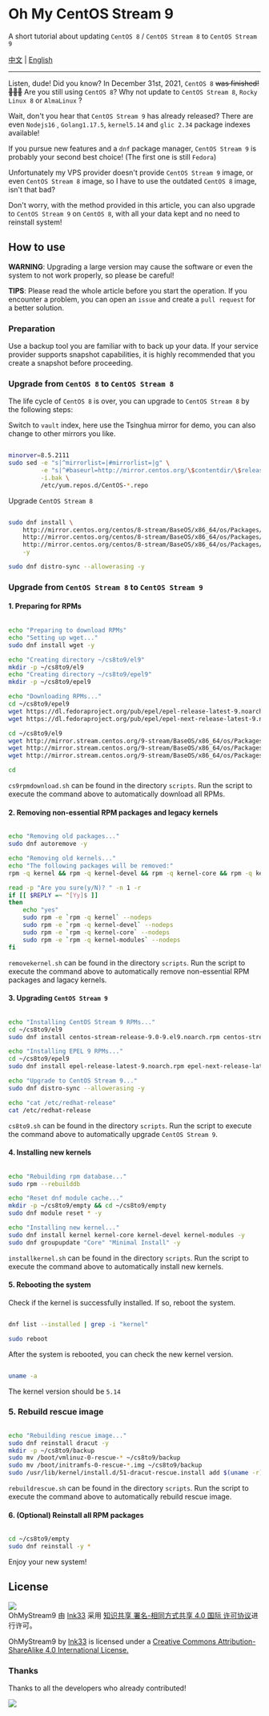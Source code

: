 # Oh My CentOS Stream 9

A short tutorial about updating `CentOS 8` / `CentOS Stream 8` to `CentOS Stream 9`

[中文](README.md) | [English](README_EN.md)

---

Listen, dude! Did you know? In December 31st, 2021, `CentOS 8` ~~was finished! 🎉🎉🎉~~
Are you still using `CentOS 8`? Why not update to `CentOS Stream 8`, `Rocky Linux 8` or `AlmaLinux` ?

Wait, don't you hear that `CentOS Stream 9` has already released? There are even `Nodejs16` , `Golang1.17.5`, `kernel5.14` and `glic 2.34` package indexes available!

If you pursue new features and a `dnf` package manager, `CentOS Stream 9` is probably your second best choice! (The first one is still `Fedora`)

Unfortunately my VPS provider doesn't provide `CentOS Stream 9` image, or even `CentOS Stream 8` image, so I have to use the outdated `CentOS 8` image, isn't that bad?  

Don't worry, with the method provided in this article, you can also upgrade to `CentOS Stream 9` on `CentOS 8`, with all your data kept and no need to reinstall system!

## How to use

**WARNING**: Upgrading a large version may cause the software or even the system to not work properly, so please be careful!  

**TIPS**: Please read the whole article before you start the operation. If you encounter a problem, you can open an `issue` and create a `pull request` for a better solution.

### Preparation

Use a backup tool you are familiar with to back up your data. If your service provider supports snapshot capabilities, it is highly recommended that you create a snapshot before proceeding.

### Upgrade from `CentOS 8` to `CentOS Stream 8`

The life cycle of `CentOS 8` is over, you can upgrade to `CentOS Stream 8` by the following steps:

Switch to `vault` index, here use the Tsinghua mirror for demo, you can also change to other mirrors you like.

``` sh

minorver=8.5.2111
sudo sed -e "s|^mirrorlist=|#mirrorlist=|g" \
         -e "s|^#baseurl=http://mirror.centos.org/\$contentdir/\$releasever|baseurl=https://mirrors.tuna.tsinghua.edu.cn/centos-vault/$minorver|g" \
         -i.bak \
         /etc/yum.repos.d/CentOS-*.repo

```

Upgrade `CentOS Stream 8`

``` sh

sudo dnf install \
    http://mirror.centos.org/centos/8-stream/BaseOS/x86_64/os/Packages/centos-stream-repos-8-4.el8.noarch.rpm \
    http://mirror.centos.org/centos/8-stream/BaseOS/x86_64/os/Packages/centos-stream-release-8.6-1.el8.noarch.rpm \
    http://mirror.centos.org/centos/8-stream/BaseOS/x86_64/os/Packages/centos-gpg-keys-8-4.el8.noarch.rpm \
    -y

sudo dnf distro-sync --allowerasing -y

```

### Upgrade from `CentOS Stream 8` to `CentOS Stream 9`

#### 1. Preparing for RPMs

``` sh

echo "Preparing to download RPMs"
echo "Setting up wget..."
sudo dnf install wget -y

echo "Creating directory ~/cs8to9/el9"
mkdir -p ~/cs8to9/el9
echo "Creating directory ~/cs8to9/epel9"
mkdir -p ~/cs8to9/epel9

echo "Downloading RPMs..."
cd ~/cs8to9/epel9
wget https://dl.fedoraproject.org/pub/epel/epel-release-latest-9.noarch.rpm
wget https://dl.fedoraproject.org/pub/epel/epel-next-release-latest-9.noarch.rpm

cd ~/cs8to9/el9
wget http://mirror.stream.centos.org/9-stream/BaseOS/x86_64/os/Packages/centos-stream-release-9.0-9.el9.noarch.rpm
wget http://mirror.stream.centos.org/9-stream/BaseOS/x86_64/os/Packages/centos-stream-repos-9.0-9.el9.noarch.rpm
wget http://mirror.stream.centos.org/9-stream/BaseOS/x86_64/os/Packages/centos-gpg-keys-9.0-9.el9.noarch.rpm

cd 

``` 

`cs9rpmdownload.sh` can be found in the directory `scripts`. Run the script to execute the command above to automatically download all RPMs.

#### 2. Removing non-essential RPM packages and legacy kernels

``` sh

echo "Removing old packages..."
sudo dnf autoremove -y

echo "Removing old kernels..."
echo "The following packages will be removed:"
rpm -q kernel && rpm -q kernel-devel && rpm -q kernel-core && rpm -q kernel-modules

read -p "Are you sure(y/N)? " -n 1 -r
if [[ $REPLY =~ ^[Yy]$ ]]
then
    echo "yes"
    sudo rpm -e `rpm -q kernel` --nodeps
    sudo rpm -e `rpm -q kernel-devel` --nodeps
    sudo rpm -e `rpm -q kernel-core` --nodeps
    sudo rpm -e `rpm -q kernel-modules` --nodeps
fi

```

`removekernel.sh` can be found in the directory `scripts`. Run the script to execute the command above to automatically remove non-essential RPM packages and lagacy kernels.

#### 3. Upgrading `CentOS Stream 9`

``` sh 

echo "Installing CentOS Stream 9 RPMs..."
cd ~/cs8to9/el9
sudo dnf install centos-stream-release-9.0-9.el9.noarch.rpm centos-stream-repos-9.0-9.el9.noarch.rpm centos-gpg-keys-9.0-9.el9.noarch.rpm -y

echo "Installing EPEL 9 RPMs..."
cd ~/cs8to9/epel9
sudo dnf install epel-release-latest-9.noarch.rpm epel-next-release-latest-9.noarch.rpm -y

echo "Upgrade to CentOS Stream 9..." 
sudo dnf distro-sync --allowerasing -y

echo "cat /etc/redhat-release"
cat /etc/redhat-release

``` 

`cs8to9.sh` can be found in the directory `scripts`. Run the script to execute the command above to automatically upgrade `CentOS Stream 9`.

#### 4. Installing new kernels

``` sh

echo "Rebuilding rpm database..."
sudo rpm --rebuilddb

echo "Reset dnf module cache..."
mkdir -p ~/cs8to9/empty && cd ~/cs8to9/empty
sudo dnf module reset * -y

echo "Installing new kernel..."
sudo dnf install kernel kernel-core kernel-devel kernel-modules -y
sudo dnf groupupdate "Core" "Minimal Install" -y

```

`installkernel.sh` can be found in the directory `scripts`. Run the script to execute the command above to automatically install new kernels.

#### 5. Rebooting the system

Check if the kernel is successfully installed. If so, reboot the system.

``` sh

dnf list --installed | grep -i "kernel"

sudo reboot

```

After the system is rebooted, you can check the new kernel version.


``` sh

uname -a

```

The kernel version should be `5.14`

### 5. Rebuild rescue image

``` sh

echo "Rebuilding rescue image..."
sudo dnf reinstall dracut -y
mkdir -p ~/cs8to9/backup
sudo mv /boot/vmlinuz-0-rescue-* ~/cs8to9/backup
sudo mv /boot/initramfs-0-rescue-*.img ~/cs8to9/backup
sudo /usr/lib/kernel/install.d/51-dracut-rescue.install add $(uname -r) "" /lib/modules/$(uname -r)/vmlinuz

```

`rebuildrescue.sh` can be found in the directory `scripts`. Run the script to execute the command above to automatically rebuild rescue image.

#### 6. (Optional) Reinstall all RPM packages

``` sh

cd ~/cs8to9/empty
sudo dnf reinstall -y *

```

Enjoy your new system!

## License

[![](https://i.creativecommons.org/l/by-sa/4.0/88x31.png)](http://creativecommons.org/licenses/by-sa/4.0/)  
OhMyStream9 由 [Ink33](https://github.com/Ink-33) 采用 [知识共享 署名-相同方式共享 4.0 国际 许可协议](http://creativecommons.org/licenses/by-sa/4.0/)进行许可。  

OhMyStream9 by [Ink33](https://github.com/Ink-33) is licensed under a [Creative Commons Attribution-ShareAlike 4.0 International License.](http://creativecommons.org/licenses/by-sa/4.0/)

### Thanks

Thanks to all the developers who already contributed!

<a href="https://github.com/nonebot/nonebot2/graphs/contributors">
<a href="https://github.com/Ink-33/OhMyStream9/graphs/contributors">
  <img src="https://contrib.rocks/image?repo=Ink-33/OhMyStream9" />
</a>
